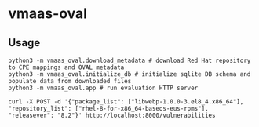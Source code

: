# vmaas-oval

## Usage

    python3 -m vmaas_oval.download_metadata # download Red Hat repository to CPE mappings and OVAL metadata
    python3 -m vmaas_oval.initialize_db # initialize sqlite DB schema and populate data from downloaded files
    python3 -m vmaas_oval.app # run evaluation HTTP server

    curl -X POST -d '{"package_list": ["libwebp-1.0.0-3.el8_4.x86_64"], "repository_list": ["rhel-8-for-x86_64-baseos-eus-rpms"], "releasever": "8.2"}' http://localhost:8000/vulnerabilities
